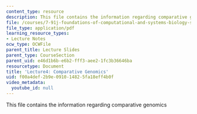 ```yaml
---
content_type: resource
description: This file contains the information regarding comparative genomics
file: /courses/7-91j-foundations-of-computational-and-systems-biology-spring-2014/f00a4def2b9e091014825fa18eff4b0f_MIT7_91JS14_Lecture4.pdf
file_type: application/pdf
learning_resource_types:
- Lecture Notes
ocw_type: OCWFile
parent_title: Lecture Slides
parent_type: CourseSection
parent_uid: e46d1b6b-e6b2-fff3-aee2-1fc3b36646ba
resourcetype: Document
title: 'Lecture4: Comparative Genomics'
uid: f00a4def-2b9e-0910-1482-5fa18eff4b0f
video_metadata:
  youtube_id: null
---
```

This file contains the information regarding comparative genomics

